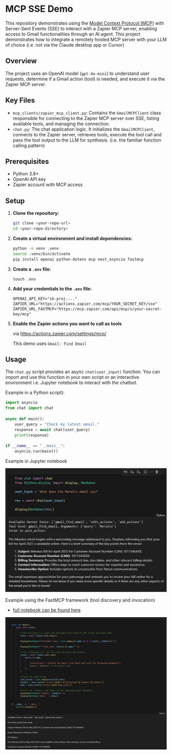 # MCP SSE Demo

This repository demonstrates using the [Model Context Protocol (MCP)](https://modelcontextprotocol.io/) with Server-Sent Events (SSE) to interact with a Zapier MCP server, enabling access to Gmail functionalities through an AI agent.
This project demonstrates how to integrate a remotely hosted MCP server with your LLM of choice (i.e. not via the Claude desktop app or Cursor)

## Overview

The project uses an OpenAI model (`gpt-4o-mini`) to understand user requests, determine if a Gmail action (tool) is needed, and execute it via the Zapier MCP server.

## Key Files

*   `mcp_clients/zapier_mcp_client.py`: Contains the `GmailMCPClient` class responsible for connecting to the Zapier MCP server over SSE, listing available tools, and managing the connection.
*   `chat.py`: The chat application logic. It initializes the `GmailMCPClient`, connects to the Zapier server, retrieves tools, execute the tool call and pass the tool output to the LLM for synthesis. (i.e. the familiar function calling pattern)

## Prerequisites

- Python 3.8+
- OpenAI API key
- Zapier account with MCP access

## Setup

1.  **Clone the repository:**
    ```bash
    git clone <your-repo-url>
    cd <your-repo-directory>
    ```
2.  **Create a virtual environment and install dependencies:**
    ```bash
    python -m venv .venv
    source .venv/bin/activate
    pip install openai python-dotenv mcp nest_asyncio fastmcp
    ```
    
3.  **Create a `.env` file:**
    ```
    touch .env
    ```
4.  **Add your credentials to the `.env` file:**
    ```dotenv
    OPENAI_API_KEY="sk-proj-..."
    ZAPIER_URL="https://actions.zapier.com/mcp/YOUR_SECRET_KEY/sse"
    ZAPIER_URL_FASTMCP="https://mcp.zapier.com/api/mcp/s/your-secret-key/mcp"

5. **Enable the Zapier actions you want to call as tools**

    via https://actions.zapier.com/settings/mcp/

    This demo uses `Gmail: Find Email`


## Usage

The `chat.py` script provides an async `chat(user_input)` function. You can import and use this function in your own script or an interactive environment i.e. Jupyter notebook to interact with the chatbot.

Example in a Python script):

```python
import asyncio
from chat import chat

async def main():
    user_query = "Check my latest email."
    response = await chat(user_query)
    print(response)

if __name__ == "__main__":
    asyncio.run(main())
```

Example in Jupyter notebook

![Chat in Jupyter Notebook](assets/chat-jupyter.png)

Example using the FastMCP framework (tool discovery and invocation)

* [full notebook can be found here](fastmcp-example.ipynb)

![FastMCP](assets/fastmcp.png)
